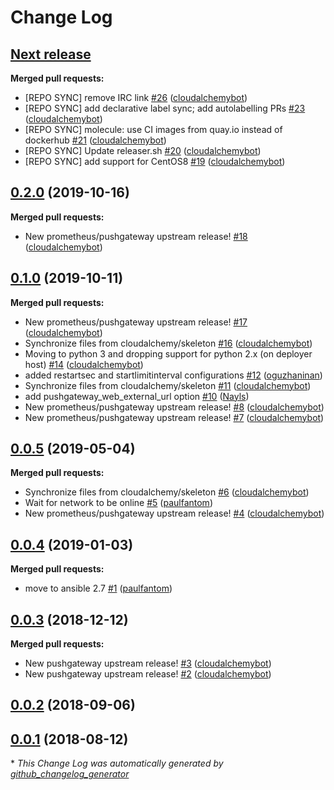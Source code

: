 # Change Log

## [**Next release**](https://galaxy.ansible.com/cloudalchemy/pushgateway)

**Merged pull requests:**

- \[REPO SYNC\] remove IRC link [\#26](https://github.com/cloudalchemy/ansible-pushgateway/pull/26) ([cloudalchemybot](https://github.com/cloudalchemybot))
- \[REPO SYNC\] add declarative label sync; add autolabelling PRs [\#23](https://github.com/cloudalchemy/ansible-pushgateway/pull/23) ([cloudalchemybot](https://github.com/cloudalchemybot))
- \[REPO SYNC\] molecule: use CI images from quay.io instead of dockerhub [\#21](https://github.com/cloudalchemy/ansible-pushgateway/pull/21) ([cloudalchemybot](https://github.com/cloudalchemybot))
- \[REPO SYNC\] Update releaser.sh [\#20](https://github.com/cloudalchemy/ansible-pushgateway/pull/20) ([cloudalchemybot](https://github.com/cloudalchemybot))
- \[REPO SYNC\] add support for CentOS8 [\#19](https://github.com/cloudalchemy/ansible-pushgateway/pull/19) ([cloudalchemybot](https://github.com/cloudalchemybot))

## [0.2.0](https://galaxy.ansible.com/cloudalchemy/pushgateway) (2019-10-16)
**Merged pull requests:**

- New prometheus/pushgateway upstream release! [\#18](https://github.com/cloudalchemy/ansible-pushgateway/pull/18) ([cloudalchemybot](https://github.com/cloudalchemybot))

## [0.1.0](https://galaxy.ansible.com/cloudalchemy/pushgateway) (2019-10-11)
**Merged pull requests:**

- New prometheus/pushgateway upstream release! [\#17](https://github.com/cloudalchemy/ansible-pushgateway/pull/17) ([cloudalchemybot](https://github.com/cloudalchemybot))
- Synchronize files from cloudalchemy/skeleton [\#16](https://github.com/cloudalchemy/ansible-pushgateway/pull/16) ([cloudalchemybot](https://github.com/cloudalchemybot))
- Moving to python 3 and dropping support for python 2.x \(on deployer host\) [\#14](https://github.com/cloudalchemy/ansible-pushgateway/pull/14) ([cloudalchemybot](https://github.com/cloudalchemybot))
- added restartsec and startlimitinterval configurations [\#12](https://github.com/cloudalchemy/ansible-pushgateway/pull/12) ([oguzhaninan](https://github.com/oguzhaninan))
- Synchronize files from cloudalchemy/skeleton [\#11](https://github.com/cloudalchemy/ansible-pushgateway/pull/11) ([cloudalchemybot](https://github.com/cloudalchemybot))
- add pushgateway\_web\_external\_url option [\#10](https://github.com/cloudalchemy/ansible-pushgateway/pull/10) ([Nayls](https://github.com/Nayls))
- New prometheus/pushgateway upstream release! [\#8](https://github.com/cloudalchemy/ansible-pushgateway/pull/8) ([cloudalchemybot](https://github.com/cloudalchemybot))
- New prometheus/pushgateway upstream release! [\#7](https://github.com/cloudalchemy/ansible-pushgateway/pull/7) ([cloudalchemybot](https://github.com/cloudalchemybot))

## [0.0.5](https://galaxy.ansible.com/cloudalchemy/pushgateway) (2019-05-04)
**Merged pull requests:**

- Synchronize files from cloudalchemy/skeleton [\#6](https://github.com/cloudalchemy/ansible-pushgateway/pull/6) ([cloudalchemybot](https://github.com/cloudalchemybot))
- Wait for network to be online [\#5](https://github.com/cloudalchemy/ansible-pushgateway/pull/5) ([paulfantom](https://github.com/paulfantom))
- New prometheus/pushgateway upstream release! [\#4](https://github.com/cloudalchemy/ansible-pushgateway/pull/4) ([cloudalchemybot](https://github.com/cloudalchemybot))

## [0.0.4](https://galaxy.ansible.com/cloudalchemy/pushgateway) (2019-01-03)
**Merged pull requests:**

- move to ansible 2.7 [\#1](https://github.com/cloudalchemy/ansible-pushgateway/pull/1) ([paulfantom](https://github.com/paulfantom))

## [0.0.3](https://galaxy.ansible.com/cloudalchemy/pushgateway) (2018-12-12)
**Merged pull requests:**

- New pushgateway upstream release! [\#3](https://github.com/cloudalchemy/ansible-pushgateway/pull/3) ([cloudalchemybot](https://github.com/cloudalchemybot))
- New pushgateway upstream release! [\#2](https://github.com/cloudalchemy/ansible-pushgateway/pull/2) ([cloudalchemybot](https://github.com/cloudalchemybot))

## [0.0.2](https://galaxy.ansible.com/cloudalchemy/pushgateway) (2018-09-06)
## [0.0.1](https://galaxy.ansible.com/cloudalchemy/pushgateway) (2018-08-12)


\* *This Change Log was automatically generated by [github_changelog_generator](https://github.com/skywinder/Github-Changelog-Generator)*